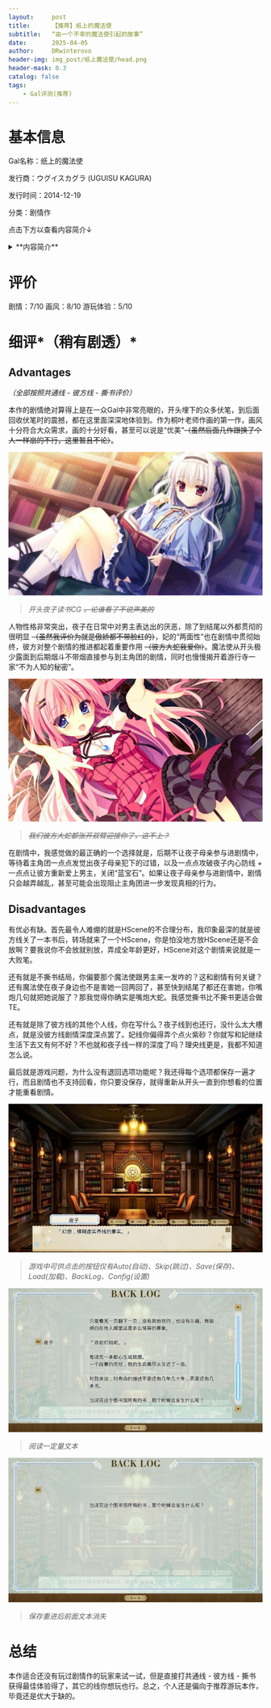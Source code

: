 ```yaml
---
layout:     post
title:      【推荐】纸上的魔法使
subtitle:   “由一个不幸的魔法使引起的故事”
date:       2025-04-05
author:     DRwinterovo
header-img: img_post/纸上魔法使/head.png
header-mask: 0.3
catalog: false
tags:
    - Gal评测(推荐)
---
```


# 基本信息

Gal名称：纸上的魔法使

发行商：ウグイスカグラ (UGUISU KAGURA)

发行时间：2014-12-19

分类：剧情作

点击下方以查看内容简介↓

<details>
<summary> **内容简介** </summary>

<div markdown="1">

> 在某个岛上有一座规模略小的图书馆。<br>这座图书馆是专门为了某个少女而建造的，游行寺家的私人图书馆。<br>这座图书馆里有很多的罕见的书物，<br>如果是书虫的话，那就绝对不会存在比这里还要爱不释手的地方。<br>而，在这般首屈一指的私人图书馆里，住着几位出众且愉快的住人。<br><br>热爱图书的NEET族少女·游行寺夜子。<br>毒舌，冷淡的妹妹·月社妃。<br>借住于图书馆的天然少女·伏见理央。<br>还有一位被这背后的秘密而吸引过来的侦探少女·日向彼方。<br><br>他们就宛如被什么而引导着一样，互相邂逅——<br>随后又以“喜爱书”这一点为契机，开始了属于他们的青春。<br>一开始的图书馆虽然寂寞单调，可自主人公一行人住进来之后这座图书馆就变得渐渐热闹了起来。<br>在不知不觉中——他们之间的关系变的亲密起来，达到了所谓青梅竹马的程度。<br><br>时光飞逝，2年后。<br>因家庭原因，主人公离开了这座岛屿。而这次，主人公久违的回到了那座图书馆。<br><br>与6年前相同这里还和以前一样，无论是图书馆还是亲爱的青梅竹马们都没有发生太大的变化。<br>可是，那在6年前未曾得知的“图书馆的秘密”这次却等待着主人公去揭晓它。<br><br>「——出现在书中之事，会在现世中再现。无论那是何等荒谬之事」<br><br>如果是酸酸甜甜的恋爱系小说的话，那就会发生宛如飘渺的爱情罗曼史。<br>又假如那是惊讶重重的幻想系小说的话，到了明天就会有吸血鬼出现在你的面前。<br>而碰到了略惊悚的恐怖系物语的话，你的身后就会有幽灵在向你招手。<br><br>「这就是所谓的“魔法之书”」<br><br>这是一个被小清新的青春与苦闷焦躁的感情所动摇的，某个小小图书馆的物语……<br><br>游行寺夜子的逞强，<br>月社妃的可爱，<br>伏见理央的坚强，<br>日向彼方的耀眼感……<br>准备好——来一场你与“书”的恋爱吧。

</div>

</details>

# 评价
剧情：7/10 画风：8/10 游玩体验：5/10

# 细评*（稍有剧透）*
## Advantages
*（全部按照共通线 - 彼方线 - 撕书评价）*

本作的剧情绝对算得上是在一众Gal中非常亮眼的，开头埋下的众多伏笔，到后面回收伏笔时的震撼，都在这里面深深地体验到。作为桐叶老师作画的第一作，画风十分符合大众需求，画的十分好看，甚至可以说是“优美”~~（虽然后面几作跟换了个人一样崩的不行，这里暂且不论）~~。

![](/img_post/纸上魔法使/1.jpg)

> *开头夜子读书CG ~~，论谁看了不说声美的~~*

人物性格非常突出，夜子在日常中对男主表达出的厌恶，除了到结尾以外都贯彻的很明显 ~~（虽然我评价为就是傲娇都不带脸红的）~~，妃的“两面性”也在剧情中贯彻始终，彼方对整个剧情的推进都起着重要作用 ~~（彼方大蛇我爱你）~~。魔法使从开头极少露面到后期烟斗不带烟直接参与到主角团的剧情，同时也慢慢揭开着游行寺一家“不为人知的秘密”。

![](/img_post/纸上魔法使/2.jpg)

> *~~我们彼方大蛇都张开双臂迎接你了，这不上？~~*

在剧情中，我感觉做的最正确的一个选择就是，后期不让夜子母亲参与进剧情中，等待着主角团一点点发觉出夜子母亲犯下的过错，以及一点点攻破夜子内心防线 + 一点点让彼方重新爱上男主，关闭“蓝宝石”。如果让夜子母亲参与进剧情中，剧情只会越弄越乱，甚至可能会出现阻止主角团进一步发现真相的行为。

## Disadvantages
有优必有缺。首先最令人难绷的就是HScene的不合理分布，我印象最深的就是彼方线关了一本书后，转场就来了一个HScene，你是怕没地方放HScene还是不会放啊？要我说你不会放就别放，弄成全年龄更好，HScene对这个剧情来说就是一大败笔。

还有就是不撕书结局，你偏要那个魔法使跟男主来一发咋的？这和剧情有何关键？还有魔法使在夜子身边也不是害她一回两回了，甚至快到结尾了都还在害她，你嘴炮几句就把她说服了？那我觉得你确实是嘴炮大蛇。我感觉撕书比不撕书更适合做TE。

还有就是除了彼方线的其他个人线，你在写什么？夜子线到也还行，没什么太大槽点，就是没彼方线剧情深度深点罢了。妃线你偏得弄个点火紫砂？你就写和妃继续生活下去又有何不好？不也就和夜子线一样的深度了吗？理央线更是，我都不知道怎么说。

最后就是游戏问题，为什么没有退回选项功能呢？我还得每个选项都保存一遍才行，而且剧情也不支持回看，你只要没保存，就得重新从开头一直到你想看的位置才能重看剧情。

![](/img_post/纸上魔法使/3.jpg)
> *游戏中可供点击的按钮仅有Auto(自动)、Skip(跳过)、Save(保存)、Load(加载)、BackLog、Config(设置)*

![](/img_post/纸上魔法使/5.jpg)
> *阅读一定量文本*

![](/img_post/纸上魔法使/4.jpg)
> *保存重进后前面文本消失*


# 总结
本作适合还没有玩过剧情作的玩家来试一试，但是直接打共通线 - 彼方线 - 撕书获得最佳体验得了，其它的线你想玩也行。总之，个人还是偏向于推荐游玩本作，毕竟还是优大于缺的。

